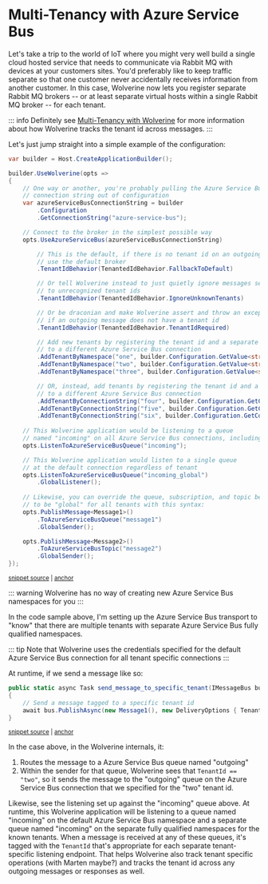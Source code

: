 # Multi-Tenancy with Azure Service Bus <Badge type="tip" text="3.4" />

Let's take a trip to the world of IoT where you might very well build a single cloud hosted service that needs
to communicate via Rabbit MQ with devices at your customers sites. You'd preferably like to keep traffic separate
so that one customer never accidentally receives information from another customer. In this case, Wolverine now
lets you register separate Rabbit MQ brokers -- or at least separate virtual hosts within a single Rabbit MQ broker --
for each tenant.

::: info
Definitely see [Multi-Tenancy with Wolverine](/guide/handlers/multi-tenancy) for more information about how
Wolverine tracks the tenant id across messages. 
:::

Let's just jump straight into a simple example of the configuration:

<!-- snippet: sample_configuring_azure_service_bus_for_multi_tenancy -->
<a id='snippet-sample_configuring_azure_service_bus_for_multi_tenancy'></a>
```cs
var builder = Host.CreateApplicationBuilder();

builder.UseWolverine(opts =>
{
    // One way or another, you're probably pulling the Azure Service Bus
    // connection string out of configuration
    var azureServiceBusConnectionString = builder
        .Configuration
        .GetConnectionString("azure-service-bus");

    // Connect to the broker in the simplest possible way
    opts.UseAzureServiceBus(azureServiceBusConnectionString)

        // This is the default, if there is no tenant id on an outgoing message,
        // use the default broker
        .TenantIdBehavior(TenantedIdBehavior.FallbackToDefault)

        // Or tell Wolverine instead to just quietly ignore messages sent
        // to unrecognized tenant ids
        .TenantIdBehavior(TenantedIdBehavior.IgnoreUnknownTenants)

        // Or be draconian and make Wolverine assert and throw an exception
        // if an outgoing message does not have a tenant id
        .TenantIdBehavior(TenantedIdBehavior.TenantIdRequired)

        // Add new tenants by registering the tenant id and a separate fully qualified namespace
        // to a different Azure Service Bus connection
        .AddTenantByNamespace("one", builder.Configuration.GetValue<string>("asb_ns_one"))
        .AddTenantByNamespace("two", builder.Configuration.GetValue<string>("asb_ns_two"))
        .AddTenantByNamespace("three", builder.Configuration.GetValue<string>("asb_ns_three"))

        // OR, instead, add tenants by registering the tenant id and a separate connection string
        // to a different Azure Service Bus connection
        .AddTenantByConnectionString("four", builder.Configuration.GetConnectionString("asb_four"))
        .AddTenantByConnectionString("five", builder.Configuration.GetConnectionString("asb_five"))
        .AddTenantByConnectionString("six", builder.Configuration.GetConnectionString("asb_six"));
    
    // This Wolverine application would be listening to a queue
    // named "incoming" on all Azure Service Bus connections, including the default
    opts.ListenToAzureServiceBusQueue("incoming");

    // This Wolverine application would listen to a single queue
    // at the default connection regardless of tenant
    opts.ListenToAzureServiceBusQueue("incoming_global")
        .GlobalListener();
    
    // Likewise, you can override the queue, subscription, and topic behavior
    // to be "global" for all tenants with this syntax:
    opts.PublishMessage<Message1>()
        .ToAzureServiceBusQueue("message1")
        .GlobalSender();

    opts.PublishMessage<Message2>()
        .ToAzureServiceBusTopic("message2")
        .GlobalSender();
});
```
<sup><a href='https://github.com/JasperFx/wolverine/blob/main/src/Transports/Azure/Wolverine.AzureServiceBus.Tests/Samples.cs#L127-L186' title='Snippet source file'>snippet source</a> | <a href='#snippet-sample_configuring_azure_service_bus_for_multi_tenancy' title='Start of snippet'>anchor</a></sup>
<!-- endSnippet -->

::: warning
Wolverine has no way of creating new Azure Service Bus namespaces for you
:::

In the code sample above, I'm setting up the Azure Service Bus transport to "know" that there are multiple tenants
with separate Azure Service Bus fully qualified namespaces. 

::: tip
Note that Wolverine uses the credentials specified for the default Azure Service
Bus connection for all tenant specific connections
:::

At runtime, if we send a message like so:

<!-- snippet: sample_send_message_to_specific_tenant -->
<a id='snippet-sample_send_message_to_specific_tenant'></a>
```cs
public static async Task send_message_to_specific_tenant(IMessageBus bus)
{
    // Send a message tagged to a specific tenant id
    await bus.PublishAsync(new Message1(), new DeliveryOptions { TenantId = "two" });
}
```
<sup><a href='https://github.com/JasperFx/wolverine/blob/main/src/Transports/RabbitMQ/Wolverine.RabbitMQ.Tests/multi_tenancy_through_virtual_hosts.cs#L321-L329' title='Snippet source file'>snippet source</a> | <a href='#snippet-sample_send_message_to_specific_tenant' title='Start of snippet'>anchor</a></sup>
<!-- endSnippet -->

In the case above, in the Wolverine internals, it:

1. Routes the message to a Azure Service Bus queue named "outgoing"
2. Within the sender for that queue, Wolverine sees that `TenantId == "two"`, so it sends the message to the "outgoing" queue
   on the Azure Service Bus connection that we specified for the "two" tenant id.

Likewise, see the listening set up against the "incoming" queue above. At runtime, this Wolverine application will be
listening to a queue named "incoming" on the default Azure Service Bus namespace and a separate queue named "incoming" on the separate
fully qualified namespaces for the known tenants. When a message is received at any of these queues, it's tagged with the 
`TenantId` that's appropriate for each separate tenant-specific listening endpoint. That helps Wolverine also track
tenant specific operations (with Marten maybe?) and tracks the tenant id across any outgoing messages or responses as well.






